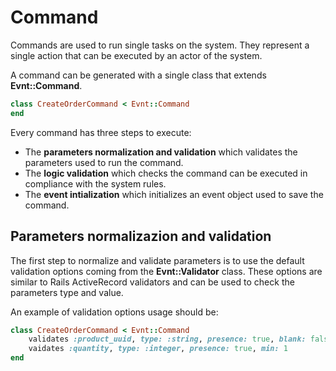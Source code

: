 # Command

Commands are used to run single tasks on the system. They represent a single action that can be executed by an actor of the system.

A command can be generated with a single class that extends **Evnt::Command**.

```ruby
class CreateOrderCommand < Evnt::Command
end
```

Every command has three steps to execute:

- The **parameters normalization and validation** which validates the parameters used to run the command.
- The **logic validation** which checks the command can be executed in compliance with the system rules.
- The **event intialization** which initializes an event object used to save the command.

## Parameters normalizazion and validation

The first step to normalize and validate parameters is to use the default validation options coming from the **Evnt::Validator** class. These options are similar to Rails ActiveRecord validators and can be used to check the parameters type and value.

An example of validation options usage should be:

```ruby
class CreateOrderCommand < Evnt::Command
    validates :product_uuid, type: :string, presence: true, blank: false
    vaidates :quantity, type: :integer, presence: true, min: 1
end
```